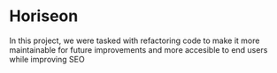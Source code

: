 # Horiseon

In this project, we were tasked with refactoring code to make it more maintainable for future improvements and  more accesible to end users while improving SEO
